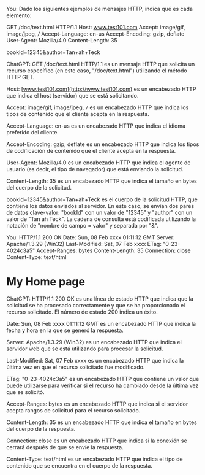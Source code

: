You:
Dado los siguientes ejemplos de mensajes HTTP, indica qué es cada elemento:

GET /doc/text.html HTTP/1.1
Host: www.test101.com
Accept: image/gif, image/jpeg, */*
Accept-Language: en-us
Accept-Encoding: gzip, deflate
User-Agent: Mozilla/4.0
Content-Length: 35

bookId=12345&author=Tan+ah+Teck

ChatGPT:
GET /doc/text.html HTTP/1.1 es un mensaje HTTP que solicita un recurso específico (en este caso, "/doc/text.html") utilizando el método HTTP GET.

Host: [www.test101.com](http://www.test101.com) es un encabezado HTTP que indica el host (servidor) que se está solicitando.

Accept: image/gif, image/jpeg, `/` es un encabezado HTTP que indica los tipos de contenido que el cliente acepta en la respuesta.

Accept-Language: en-us es un encabezado HTTP que indica el idioma preferido del cliente.

Accept-Encoding: gzip, deflate es un encabezado HTTP que indica los tipos de codificación de contenido que el cliente acepta en la respuesta.

User-Agent: Mozilla/4.0 es un encabezado HTTP que indica el agente de usuario (es decir, el tipo de navegador) que está enviando la solicitud.

Content-Length: 35 es un encabezado HTTP que indica el tamaño en bytes del cuerpo de la solicitud.

bookId=12345&author=Tan+ah+Teck es el cuerpo de la solicitud HTTP, que contiene los datos enviados al servidor. En este caso, se envían dos pares de datos clave-valor: "bookId" con un valor de "12345" y "author" con un valor de "Tan ah Teck". La cadena de consulta está codificada utilizando la notación de "nombre de campo = valor" y separada por "&".

You:
HTTP/1.1 200 OK
Date: Sun, 08 Feb xxxx 01:11:12 GMT
Server: Apache/1.3.29 (Win32)
Last-Modified: Sat, 07 Feb xxxx
ETag: "0-23-4024c3a5"
Accept-Ranges: bytes
Content-Length: 35
Connection: close
Content-Type: text/html

<h1>My Home page</h1>

ChatGPT:
HTTP/1.1 200 OK es una línea de estado HTTP que indica que la solicitud se ha procesado correctamente y que se ha proporcionado el recurso solicitado. El número de estado 200 indica un éxito.

Date: Sun, 08 Feb xxxx 01:11:12 GMT es un encabezado HTTP que indica la fecha y hora en la que se generó la respuesta.

Server: Apache/1.3.29 (Win32) es un encabezado HTTP que indica el servidor web que se está utilizando para procesar la solicitud.

Last-Modified: Sat, 07 Feb xxxx es un encabezado HTTP que indica la última vez en que el recurso solicitado fue modificado.

ETag: "0-23-4024c3a5" es un encabezado HTTP que contiene un valor que puede utilizarse para verificar si el recurso ha cambiado desde la última vez que se solicitó.

Accept-Ranges: bytes es un encabezado HTTP que indica si el servidor acepta rangos de solicitud para el recurso solicitado.

Content-Length: 35 es un encabezado HTTP que indica el tamaño en bytes del cuerpo de la respuesta.

Connection: close es un encabezado HTTP que indica si la conexión se cerrará después de que se envíe la respuesta.

Content-Type: text/html es un encabezado HTTP que indica el tipo de contenido que se encuentra en el cuerpo de la respuesta.
